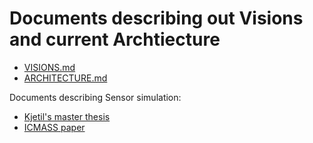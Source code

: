 # Documents describing out Visions and current Archtiecture
* [VISIONS.md](https://github.com/Gemini-team/documentation/blob/master/VISIONS.md)
* [ARCHITECTURE.md](https://github.com/Gemini-team/documentation/blob/master/VISIONS.md)


Documents describing Sensor simulation:
* [Kjetil's master thesis](https://folk.ntnu.no/edmundfo/msc2020-2021/vassteinMSc.pdf)
* [ICMASS paper](https://iopscience.iop.org/article/10.1088/1757-899X/929/1/012032)
